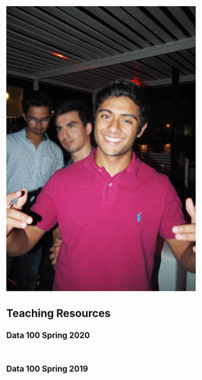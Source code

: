 <img src='../image.jpg'>

# Teaching Resources

## Data 100 Spring 2020

<br>

## Data 100 Spring 2019
